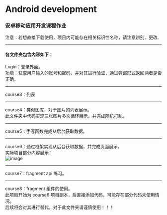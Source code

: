 # Android development
### 安卓移动应用开发课程作业
注意：若想直接下载使用，项目内可能存在相关标识性名称，请注意辨别、更改.
***
#### 各文件夹包含内容如下：
Login：登录界面。  
功能：获取用户输入的账号和密码，并对其进行验证，通过弹窗形式返回两者是否正确。  
***
course3：列表
***
course4：类似图库，对于图片的列表展示。  
  此文件夹中代码实现三张图片多次循环展示，并完成随机打乱。
***
course5：手写函数完成从后台获取数据。  
***
course6：通过框架实现从后台获取数据，并完成页面展示。  
实际项目部分内容展示：  
![image](https://github.com/xiaokangkang35/Android_practice/blob/master/image/course6.jpg)  
***
course7：fragment api 练习。  
***
course8：fragment 组件的使用。  
此项目开始为 course6 项目副本，后直接添加代码，可能存在部分代码未使用情况。  
后续将会对其进行替代，对于此文件夹请谨慎使用！！！
